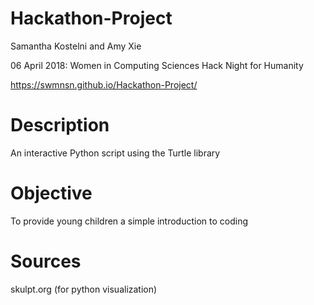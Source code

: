 # Hackathon-Project
Samantha Kostelni and Amy Xie

06 April 2018: Women in Computing Sciences Hack Night for Humanity

https://swmnsn.github.io/Hackathon-Project/

# Description
An interactive Python script using the Turtle library

# Objective
To provide young children a simple introduction to coding

# Sources
skulpt.org (for python visualization)
